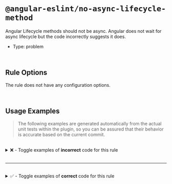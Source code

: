 <!--

  DO NOT EDIT.

  This markdown file was autogenerated using a mixture of the following files as the source of truth for its data:
  - ../../src/rules/no-async-lifecycle-method.ts
  - ../../tests/rules/no-async-lifecycle-method/cases.ts

  In order to update this file, it is therefore those files which need to be updated, as well as potentially the generator script:
  - ../../../../tools/scripts/generate-rule-docs.ts

-->

<br>

# `@angular-eslint/no-async-lifecycle-method`

Angular Lifecycle methods should not be async. Angular does not wait for async lifecycle but the code incorrectly suggests it does.

- Type: problem

<br>

## Rule Options

The rule does not have any configuration options.

<br>

## Usage Examples

> The following examples are generated automatically from the actual unit tests within the plugin, so you can be assured that their behavior is accurate based on the current commit.

<br>

<details>
<summary>❌ - Toggle examples of <strong>incorrect</strong> code for this rule</summary>

<br>

#### Default Config

```json
{
  "rules": {
    "@angular-eslint/no-async-lifecycle-method": [
      "error"
    ]
  }
}
```

<br>

#### ❌ Invalid Code

```ts
@Component()
class Test {
  async ngAfterContentChecked() { }
        ~~~~~~~~~~~~~~~~~~~~~
}
```

<br>

---

<br>

#### Default Config

```json
{
  "rules": {
    "@angular-eslint/no-async-lifecycle-method": [
      "error"
    ]
  }
}
```

<br>

#### ❌ Invalid Code

```ts
@Component()
class Test {
  async ngAfterContentInit() { }
        ~~~~~~~~~~~~~~~~~~
}
```

<br>

---

<br>

#### Default Config

```json
{
  "rules": {
    "@angular-eslint/no-async-lifecycle-method": [
      "error"
    ]
  }
}
```

<br>

#### ❌ Invalid Code

```ts
@Component()
class Test {
  async ngAfterViewChecked() { }
        ~~~~~~~~~~~~~~~~~~
}
```

<br>

---

<br>

#### Default Config

```json
{
  "rules": {
    "@angular-eslint/no-async-lifecycle-method": [
      "error"
    ]
  }
}
```

<br>

#### ❌ Invalid Code

```ts
@Component()
class Test {
  async ngAfterViewInit() { }
        ~~~~~~~~~~~~~~~
}
```

<br>

---

<br>

#### Default Config

```json
{
  "rules": {
    "@angular-eslint/no-async-lifecycle-method": [
      "error"
    ]
  }
}
```

<br>

#### ❌ Invalid Code

```ts
@Pipe()
class Test {
  async ngDoBootstrap() { }
        ~~~~~~~~~~~~~
}
```

<br>

---

<br>

#### Default Config

```json
{
  "rules": {
    "@angular-eslint/no-async-lifecycle-method": [
      "error"
    ]
  }
}
```

<br>

#### ❌ Invalid Code

```ts
@Component()
class Test {
  async ngDoCheck() { }
        ~~~~~~~~~
}
```

<br>

---

<br>

#### Default Config

```json
{
  "rules": {
    "@angular-eslint/no-async-lifecycle-method": [
      "error"
    ]
  }
}
```

<br>

#### ❌ Invalid Code

```ts
@Component()
class Test {
  async ngOnChanges() { }
        ~~~~~~~~~~~
}
```

<br>

---

<br>

#### Default Config

```json
{
  "rules": {
    "@angular-eslint/no-async-lifecycle-method": [
      "error"
    ]
  }
}
```

<br>

#### ❌ Invalid Code

```ts
@Component()
class Test {
  async ngOnDestroy() { }
        ~~~~~~~~~~~
}
```

<br>

---

<br>

#### Default Config

```json
{
  "rules": {
    "@angular-eslint/no-async-lifecycle-method": [
      "error"
    ]
  }
}
```

<br>

#### ❌ Invalid Code

```ts
@Component()
class Test {
  async ngOnInit() { }
        ~~~~~~~~
}
```

</details>

<br>

---

<br>

<details>
<summary>✅ - Toggle examples of <strong>correct</strong> code for this rule</summary>

<br>

#### Default Config

```json
{
  "rules": {
    "@angular-eslint/no-async-lifecycle-method": [
      "error"
    ]
  }
}
```

<br>

#### ✅ Valid Code

```ts
@Component()
class Test {
  ngAfterContentChecked() { }
}
```

<br>

---

<br>

#### Default Config

```json
{
  "rules": {
    "@angular-eslint/no-async-lifecycle-method": [
      "error"
    ]
  }
}
```

<br>

#### ✅ Valid Code

```ts
@Component()
class Test {
  ngAfterContentInit() { }
}
```

<br>

---

<br>

#### Default Config

```json
{
  "rules": {
    "@angular-eslint/no-async-lifecycle-method": [
      "error"
    ]
  }
}
```

<br>

#### ✅ Valid Code

```ts
@Component()
class Test {
  ngAfterViewChecked() { }
}
```

<br>

---

<br>

#### Default Config

```json
{
  "rules": {
    "@angular-eslint/no-async-lifecycle-method": [
      "error"
    ]
  }
}
```

<br>

#### ✅ Valid Code

```ts
@Component()
class Test {
  ngAfterViewInit() { }
}
```

<br>

---

<br>

#### Default Config

```json
{
  "rules": {
    "@angular-eslint/no-async-lifecycle-method": [
      "error"
    ]
  }
}
```

<br>

#### ✅ Valid Code

```ts
@Component()
class Test {
  ngDoBootstrap() { }
}
```

<br>

---

<br>

#### Default Config

```json
{
  "rules": {
    "@angular-eslint/no-async-lifecycle-method": [
      "error"
    ]
  }
}
```

<br>

#### ✅ Valid Code

```ts
@Component()
class Test {
  ngDoCheck() { }
}
```

<br>

---

<br>

#### Default Config

```json
{
  "rules": {
    "@angular-eslint/no-async-lifecycle-method": [
      "error"
    ]
  }
}
```

<br>

#### ✅ Valid Code

```ts
@Component()
class Test {
  ngOnChanges() { }
}
```

<br>

---

<br>

#### Default Config

```json
{
  "rules": {
    "@angular-eslint/no-async-lifecycle-method": [
      "error"
    ]
  }
}
```

<br>

#### ✅ Valid Code

```ts
@Component()
class Test {
  ngOnDestroy() { }
}
```

<br>

---

<br>

#### Default Config

```json
{
  "rules": {
    "@angular-eslint/no-async-lifecycle-method": [
      "error"
    ]
  }
}
```

<br>

#### ✅ Valid Code

```ts
@Component()
class Test {
  ngOnInit() { }
}
```

<br>

---

<br>

#### Default Config

```json
{
  "rules": {
    "@angular-eslint/no-async-lifecycle-method": [
      "error"
    ]
  }
}
```

<br>

#### ✅ Valid Code

```ts
async function ngAfterContentChecked() {}
async function ngAfterContentInit() {}
async function ngAfterViewChecked() {}
async function ngAfterViewInit() {}
async function ngDoBootstrap() {}
async function ngDoCheck() {}
async function ngOnChanges() {}
async function ngOnDestroy() {}
async function ngOnInit() {}
```

<br>

---

<br>

#### Default Config

```json
{
  "rules": {
    "@angular-eslint/no-async-lifecycle-method": [
      "error"
    ]
  }
}
```

<br>

#### ✅ Valid Code

```ts
class Test {
  async ngOnInit() {}
}
```

</details>

<br>
